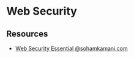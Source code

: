# Web Security

## Resources

 - [Web Security Essential @sohamkamani.com](https://www.sohamkamani.com/blog/2017/01/16/web-security-essentials/)
